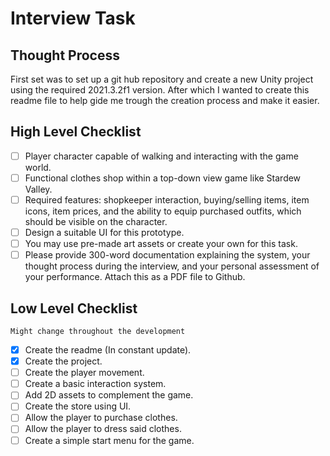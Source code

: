 # Interview Task

## Thought Process

First set was to set up a git hub repository and create a new Unity project using
the required 2021.3.2f1 version. After which I wanted to create this readme file
to help gide me trough the creation process and make it easier.

## High Level Checklist

- [ ] Player character capable of walking and interacting with the game world.
- [ ] Functional clothes shop within a top-down view game like Stardew Valley.
- [ ] Required features: shopkeeper interaction, buying/selling items, item icons,
item prices, and the ability to equip purchased outfits, which should be
visible on the character.
- [ ] Design a suitable UI for this prototype.
- [ ] You may use pre-made art assets or create your own for this task.
- [ ] Please provide 300-word documentation explaining the system, your thought
process during the interview, and your personal assessment of your
performance. Attach this as a PDF file to Github.

## Low Level Checklist

`Might change throughout the development`

- [X] Create the readme (In constant update).
- [X] Create the project.
- [ ] Create the player movement.
- [ ] Create a basic interaction system.
- [ ] Add 2D assets to complement the game.
- [ ] Create the store using UI.
- [ ] Allow the player to purchase clothes.
- [ ] Allow the player to dress said clothes.
- [ ] Create a simple start menu for the game.
